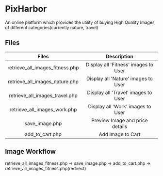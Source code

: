 # PixHarbor

An online platform which provides the utility of buying High Quality Images of different categories(currently nature, travel)


## Files 

| Files | Description |
| :------:| :-----------: |
|retrieve_all_images_fitness.php | Display all 'Fitness' images to User|
|retrieve_all_images_nature.php | Display all 'Nature' images to User|
|retrieve_all_images_travel.php | Display all 'Travel' images to User|
|retrieve_all_images_work.php | Display all 'Work' images to User|
|save_image.php|Preview Image and price details|
|add_to_cart.php|Add Image to Cart|

## Image Workflow
retrieve_all_images_fitness.php -> save_image.php -> add_to_cart.php -> retrieve_all_images_fitness.php(redirect)